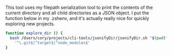 This tool uses my filepath serialization tool to print the contents
of the current directory and all child directories as a JSON object.
I put the function below in my .zshenv, and it's actually really nice
for quickly exploring new projects.

```zsh
function explore_dir () {
  bash /Users/cory/projects/cli-tools/jsonifyDir/jsonifyDir.sh "$(pwd)" \
    '^\.git$|^target$|^node_modules$'
}
```
